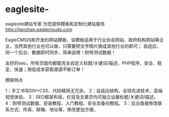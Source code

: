 # eaglesite-
eaglesite建站专家 为您提供模板和定制化建站服务 http://jianzhan.eagleclouds.com

 
 

 

EagleCMS内核开发的网站模板，该模板适用于行业协会网站、政府机构网站等企业，当然其他行业也可以做，只需要把文字图片换成其他行业的即可；
自适应，同一个后台，数据即时同步，简单适用！附带测试数据！

友好的seo，所有页面均都能完全自定义标题/关键词/描述，PHP程序，安全、稳定、快速；用低成本获取源源不断订单！

模板特点

1：手工书写DIV+CSS、代码精简无冗余。
2：自适应结构，全球先进技术，高端视觉体验。
3：SEO框架布局，栏目及文章页均可独立设置标题/关键词/描述。
4：附带测试数据、安装教程、入门教程、安全及备份教程。
5：后台直接修改联系方式、传真、邮箱、地址等，修改更加方便。

 


